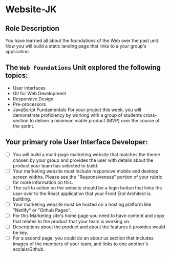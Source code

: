 # Website-JK

## **Role Description**
You have learned all about the foundations of the Web over the past unit. Now you will build a static landing page that links to a your group's application.

## **The `Web Foundations` Unit explored the following topics:**
- User Interfaces
- Git for Web Development
- Responsive Design
- Pre-processors
- JavaScript Fundamentals
For your project this week, you will demonstrate proficiency by working with a group of students cross-section to deliver a minimum viable product (MVP) over the course of the sprint.

## **Your primary role User Interface Developer:**
- [ ]  You will build a multi-page marketing website that matches the theme chosen by your group and provides the user with details about the product your team has selected to build.
- [ ]  Your marketing website must include responsive mobile and desktop screen widths. Please see the "Responsiveness" portion of your rubric for more information on this.
- [ ]  The call to action on the website should be a login button that links the user over to the React application that your Front End Architect is building.
- [ ]  Your marketing website must be hosted on a hosting platform like "Netlify" or "Github Pages".
- [ ]  For this Marketing site's home page you need to have content and copy that relates to the product that your team is working on.
- [ ]  Descriptions about the product and about the features it provides would be key.
- [ ]  For a second page, you could do an about us section that includes images of the members of your team, and links to one another's socials/Github.